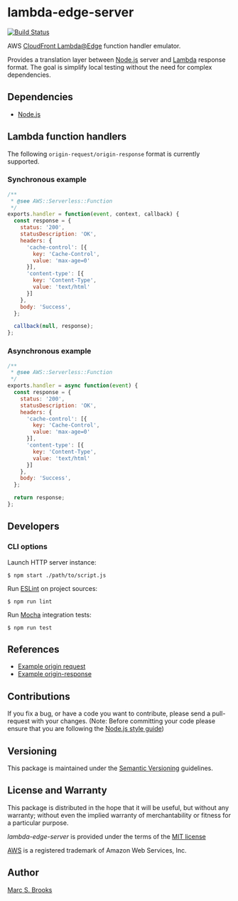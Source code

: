 # lambda-edge-server

[![Build Status](https://api.travis-ci.com/lambda-lambda-lambda/lambda-edge-server.svg?branch=master)](https://app.travis-ci.com/github/lambda-lambda-lambda/lambda-edge-server)

AWS [CloudFront Lambda@Edge](https://docs.aws.amazon.com/lambda/latest/dg/lambda-edge.html) function handler emulator.

Provides a translation layer between [Node.js](https://nodejs.org) server and [Lambda](https://docs.aws.amazon.com/AmazonCloudFront/latest/DeveloperGuide/lambda-generating-http-responses.html) response format.  The goal is simplify local testing without the need for complex dependencies.

## Dependencies

- [Node.js](https://nodejs.org)

## Lambda function handlers

The following `origin-request/origin-response` format is currently supported.

### Synchronous example

```javascript
/**
 * @see AWS::Serverless::Function
 */
exports.handler = function(event, context, callback) {
  const response = {
    status: '200',
    statusDescription: 'OK',
    headers: {
      'cache-control': [{
        key: 'Cache-Control',
        value: 'max-age=0'
      }],
      'content-type': [{
        key: 'Content-Type',
        value: 'text/html'
      }]
    },
    body: 'Success',
  };

  callback(null, response);
};
```

### Asynchronous example

```javascript
/**
 * @see AWS::Serverless::Function
 */
exports.handler = async function(event) {
  const response = {
    status: '200',
    statusDescription: 'OK',
    headers: {
      'cache-control': [{
        key: 'Cache-Control',
        value: 'max-age=0'
      }],
      'content-type': [{
        key: 'Content-Type',
        value: 'text/html'
      }]
    },
    body: 'Success',
  };

  return response;
};
```

## Developers

### CLI options

Launch HTTP server instance:

    $ npm start ./path/to/script.js

Run [ESLint](https://eslint.org/) on project sources:

    $ npm run lint

Run [Mocha](https://mochajs.org) integration tests:

    $ npm run test

## References

- [Example origin request](https://docs.aws.amazon.com/AmazonCloudFront/latest/DeveloperGuide/lambda-event-structure.html#example-origin-request)
- [Example origin-response](https://docs.aws.amazon.com/AmazonCloudFront/latest/DeveloperGuide/lambda-event-structure.html#lambda-event-structure-response)

## Contributions

If you fix a bug, or have a code you want to contribute, please send a pull-request with your changes. (Note: Before committing your code please ensure that you are following the [Node.js style guide](https://github.com/felixge/node-style-guide))

## Versioning

This package is maintained under the [Semantic Versioning](https://semver.org) guidelines.

## License and Warranty

This package is distributed in the hope that it will be useful, but without any warranty; without even the implied warranty of merchantability or fitness for a particular purpose.

_lambda-edge-server_ is provided under the terms of the [MIT license](http://www.opensource.org/licenses/mit-license.php)

[AWS](https://aws.amazon.com) is a registered trademark of Amazon Web Services, Inc.

## Author

[Marc S. Brooks](https://github.com/nuxy)
